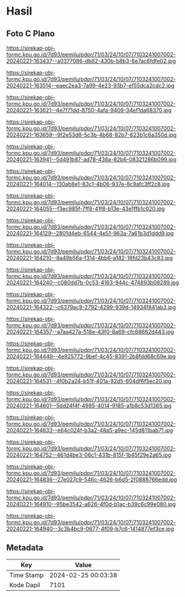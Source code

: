# Hasil

## Foto C Plano

https://sirekap-obj-formc.kpu.go.id/7d93/pemilu/pdpr/71/03/24/10/07/7103241007002-20240221-163437--a0377086-db82-430b-b8b3-6e7ac6fdfe02.jpg

https://sirekap-obj-formc.kpu.go.id/7d93/pemilu/pdpr/71/03/24/10/07/7103241007002-20240221-163514--eaec2ea3-7a99-4e23-93b7-ef55dca2cdc2.jpg

https://sirekap-obj-formc.kpu.go.id/7d93/pemilu/pdpr/71/03/24/10/07/7103241007002-20240221-163621--4e7f71dd-8750-4afa-9409-34ef1da68370.jpg

https://sirekap-obj-formc.kpu.go.id/7d93/pemilu/pdpr/71/03/24/10/07/7103241007002-20240221-163659--9f2e53d6-5c3b-4b68-82b7-623b1c6a350d.jpg

https://sirekap-obj-formc.kpu.go.id/7d93/pemilu/pdpr/71/03/24/10/07/7103241007002-20240221-163941--5d491b87-ad78-436a-82b6-08321286b099.jpg

https://sirekap-obj-formc.kpu.go.id/7d93/pemilu/pdpr/71/03/24/10/07/7103241007002-20240221-164014--130ab8e1-83c1-4b06-937e-8c9afc3ff2c8.jpg

https://sirekap-obj-formc.kpu.go.id/7d93/pemilu/pdpr/71/03/24/10/07/7103241007002-20240221-164055--f3ec985f-7ff8-41f8-b13e-43e1ffb1c020.jpg

https://sirekap-obj-formc.kpu.go.id/7d93/pemilu/pdpr/71/03/24/10/07/7103241007002-20240221-164129--2801d4eb-6544-4e51-963a-7a61b3d1ddd9.jpg

https://sirekap-obj-formc.kpu.go.id/7d93/pemilu/pdpr/71/03/24/10/07/7103241007002-20240221-164210--8a49b56a-f314-4bb6-a142-16fd23b43c83.jpg

https://sirekap-obj-formc.kpu.go.id/7d93/pemilu/pdpr/71/03/24/10/07/7103241007002-20240221-164240--c080dd7b-0c53-4163-944c-474893b08289.jpg

https://sirekap-obj-formc.kpu.go.id/7d93/pemilu/pdpr/71/03/24/10/07/7103241007002-20240221-164322--c6379ac9-2792-4299-939d-14934f841ab3.jpg

https://sirekap-obj-formc.kpu.go.id/7d93/pemilu/pdpr/71/03/24/10/07/7103241007002-20240221-164357--a7aa427a-518e-43f0-8a69-cfc68662d443.jpg

https://sirekap-obj-formc.kpu.go.id/7d93/pemilu/pdpr/71/03/24/10/07/7103241007002-20240221-164449--4e925772-9bef-4c45-8391-2b8fdd68c69e.jpg

https://sirekap-obj-formc.kpu.go.id/7d93/pemilu/pdpr/71/03/24/10/07/7103241007002-20240221-164531--4f0b2a24-b51f-401a-92d5-604df6f5ec20.jpg

https://sirekap-obj-formc.kpu.go.id/7d93/pemilu/pdpr/71/03/24/10/07/7103241007002-20240221-164601--5dd24f4f-4985-4014-9185-a1b8c53d1365.jpg

https://sirekap-obj-formc.kpu.go.id/7d93/pemilu/pdpr/71/03/24/10/07/7103241007002-20240221-164633--e64c024f-b3a2-48a5-a9ec-145d811bab71.jpg

https://sirekap-obj-formc.kpu.go.id/7d93/pemilu/pdpr/71/03/24/10/07/7103241007002-20240221-164752--461d4be3-06c1-431b-815f-1b45f29e2a65.jpg

https://sirekap-obj-formc.kpu.go.id/7d93/pemilu/pdpr/71/03/24/10/07/7103241007002-20240221-164836--27e027c9-546c-4626-b6d5-2f0888766edd.jpg

https://sirekap-obj-formc.kpu.go.id/7d93/pemilu/pdpr/71/03/24/10/07/7103241007002-20240221-164910--95be3542-a626-4f0d-b1ac-b39c6c99e080.jpg

https://sirekap-obj-formc.kpu.go.id/7d93/pemilu/pdpr/71/03/24/10/07/7103241007002-20240221-164940--3c3b4bc9-0677-4f09-b7c6-1414877ef3ce.jpg


## Metadata

| Key        | Value               |
| ---------- | ------------------- |
| Time Stamp | 2024-02-25 00:03:38 |
| Kode Dapil | 7101                |



